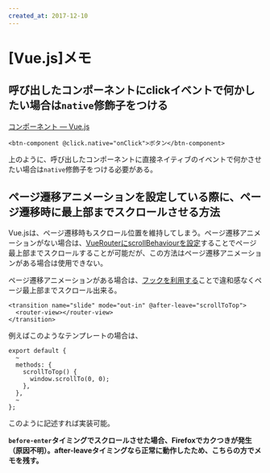 ```yaml
---
created_at: 2017-12-10
---
```


# [Vue.js]メモ

## 呼び出したコンポーネントにclickイベントで何かしたい場合は`native`修飾子をつける

[コンポーネント — Vue.js](https://jp.vuejs.org/v2/guide/components.html#%E3%83%8D%E3%82%A4%E3%83%86%E3%82%A3%E3%83%96%E3%82%A4%E3%83%99%E3%83%B3%E3%83%88%E3%81%A8%E3%82%B3%E3%83%B3%E3%83%9D%E3%83%BC%E3%83%8D%E3%83%B3%E3%83%88%E3%81%AE%E3%83%90%E3%82%A4%E3%83%B3%E3%83%87%E3%82%A3%E3%83%B3%E3%82%B0)


```
<btn-component @click.native="onClick">ボタン</btn-component>
```

上のように、呼び出したコンポーネントに直接ネイティブのイベントで何かさせたい場合は`native`修飾子をつける必要がある。


## ページ遷移アニメーションを設定している際に、ページ遷移時に最上部までスクロールさせる方法

Vue.jsは、ページ遷移時もスクロール位置を維持してしまう。ページ遷移アニメーションがない場合は、[VueRouterにscrollBehaviourを設定](https://router.vuejs.org/ja/advanced/scroll-behavior.html)することでページ最上部までスクロールすることが可能だが、この方法はページ遷移アニメーションがある場合は使用できない。

ページ遷移アニメーションがある場合は、[フックを利用する](https://jp.vuejs.org/v2/guide/transitions.html#JavaScript-%E3%83%95%E3%83%83%E3%82%AF)ことで違和感なくページ最上部までスクロール出来る。

```
<transition name="slide" mode="out-in" @after-leave="scrollToTop">
  <router-view></router-view>
</transition>
```

例えばこのようなテンプレートの場合は、

```
export default {
  ~
  methods: {
    scrollToTop() {
      window.scrollTo(0, 0);
    },
  },
  ~
};
```

このように記述すれば実装可能。

**`before-enter`タイミングでスクロールさせた場合、Firefoxでカクつきが発生（原因不明）。after-leaveタイミングなら正常に動作したため、こちらの方でメモを残す。**
